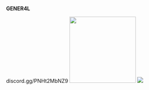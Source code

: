 **GENER4L**

discord.gg/PNHt2MbNZ9
<img height="180em" src="https://github-readme-stats.vercel.app/api?username=0gener4l&show_icons=true&hide_border=true&&count_private=true&include_all_commits=true" />
<img src="https://i.hizliresim.com/X4leVL.png"> 
